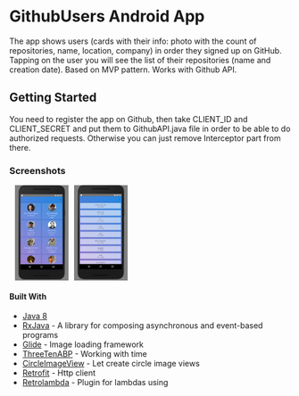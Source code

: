# GithubUsers Android App

The app shows users (cards with their info: photo with the count of repositories, name, location, company) in order they signed up on GitHub.
Tapping on the user you will see the list of their repositories (name and creation date). 
Based on MVP pattern. Works with Github API.

## Getting Started

You need to register the app on Github, then take CLIENT_ID and CLIENT_SECRET and put them to GithubAPI.java file in order to be able to do authorized requests. Otherwise you can just remove Interceptor part from there.

### Screenshots

<div style="display:flex;">
<img style="margin-left:10px;" src="screenshots/1.png" width="19%" >
<img style="margin-left:10px;" src="screenshots/2.png" width="19%" >
</div>

#### Built With

* [Java 8](https://java.com/en/download/)
* [RxJava](https://github.com/ReactiveX/RxJava) - A library for composing asynchronous and event-based programs
* [Glide](https://github.com/bumptech/glide) - Image loading framework
* [ThreeTenABP](https://github.com/JakeWharton/ThreeTenABP) - Working with time
* [CircleImageView](https://github.com/hdodenhof/CircleImageView) - Let create circle image views
* [Retrofit](http://square.github.io/retrofit/) - Http client
* [Retrolambda](https://github.com/evant/gradle-retrolambda) - Plugin for lambdas using
